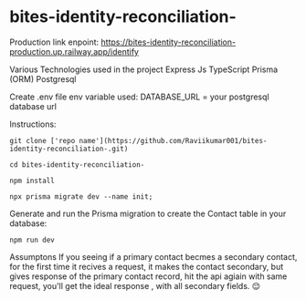 # bites-identity-reconciliation-

Production link enpoint: https://bites-identity-reconciliation-production.up.railway.app/identify


Various Technologies used in the project
Express Js
TypeScript
Prisma (ORM)
Postgresql

Create .env file
env variable used:
DATABASE_URL = your postgresql database url


Instructions:
```
git clone ['repo name'](https://github.com/Raviikumar001/bites-identity-reconciliation-.git)

```
```
cd bites-identity-reconciliation-
```

```
npm install
```

```
npx prisma migrate dev --name init;   
```
Generate and run the Prisma migration to create the Contact table in your database:

```
npm run dev

```
Assumptons
If you seeing if a primary contact becmes a secondary contact, for the first time it recives a request, it makes the contact secondary, but gives response of the primary contact record, 
hit the api agiain with same request, you'll get the ideal response , with all secondary fields. 😌


